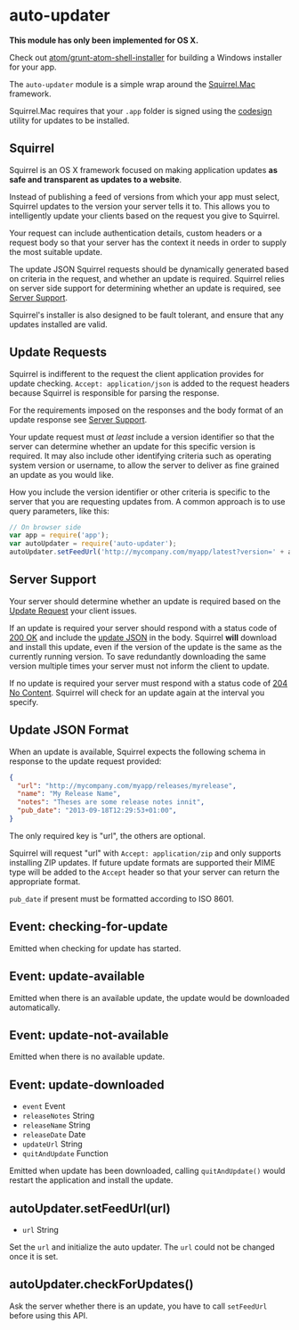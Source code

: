# auto-updater

**This module has only been implemented for OS X.**

Check out [atom/grunt-atom-shell-installer](https://github.com/atom/grunt-atom-shell-installer)
for building a Windows installer for your app.

The `auto-updater` module is a simple wrap around the
[Squirrel.Mac](https://github.com/Squirrel/Squirrel.Mac) framework.

Squirrel.Mac requires that your `.app` folder is signed using the
[codesign](https://developer.apple.com/library/mac/documentation/Darwin/Reference/ManPages/man1/codesign.1.html)
utility for updates to be installed.

## Squirrel

Squirrel is an OS X framework focused on making application updates **as safe
and transparent as updates to a website**.

Instead of publishing a feed of versions from which your app must select,
Squirrel updates to the version your server tells it to. This allows you to
intelligently update your clients based on the request you give to Squirrel.

Your request can include authentication details, custom headers or a request
body so that your server has the context it needs in order to supply the most
suitable update.

The update JSON Squirrel requests should be dynamically generated based on
criteria in the request, and whether an update is required. Squirrel relies
on server side support for determining whether an update is required, see
[Server Support](#server-support).

Squirrel's installer is also designed to be fault tolerant, and ensure that any
updates installed are valid.

## Update Requests

Squirrel is indifferent to the request the client application provides for
update checking. `Accept: application/json` is added to the request headers
because Squirrel is responsible for parsing the response.

For the requirements imposed on the responses and the body format of an update
response see [Server Support](#server-support).

Your update request must *at least* include a version identifier so that the
server can determine whether an update for this specific version is required. It
may also include other identifying criteria such as operating system version or
username, to allow the server to deliver as fine grained an update as you
would like.

How you include the version identifier or other criteria is specific to the
server that you are requesting updates from. A common approach is to use query
parameters, like this:

```javascript
// On browser side
var app = require('app');
var autoUpdater = require('auto-updater');
autoUpdater.setFeedUrl('http://mycompany.com/myapp/latest?version=' + app.getVersion());
```

## Server Support

Your server should determine whether an update is required based on the
[Update Request](#update-requests) your client issues.

If an update is required your server should respond with a status code of
[200 OK](http://tools.ietf.org/html/rfc2616#section-10.2.1) and include the
[update JSON](#update-json-format) in the body. Squirrel **will** download and
install this update, even if the version of the update is the same as the
currently running version. To save redundantly downloading the same version
multiple times your server must not inform the client to update.

If no update is required your server must respond with a status code of
[204 No Content](http://tools.ietf.org/html/rfc2616#section-10.2.5). Squirrel
will check for an update again at the interval you specify.

## Update JSON Format

When an update is available, Squirrel expects the following schema in response
to the update request provided:

```json
{
  "url": "http://mycompany.com/myapp/releases/myrelease",
  "name": "My Release Name",
  "notes": "Theses are some release notes innit",
  "pub_date": "2013-09-18T12:29:53+01:00",
}
```

The only required key is "url", the others are optional.

Squirrel will request "url" with `Accept: application/zip` and only supports
installing ZIP updates. If future update formats are supported their MIME type
will be added to the `Accept` header so that your server can return the
appropriate format.

`pub_date` if present must be formatted according to ISO 8601.

## Event: checking-for-update

Emitted when checking for update has started.

## Event: update-available

Emitted when there is an available update, the update would be downloaded
automatically.

## Event: update-not-available

Emitted when there is no available update.

## Event: update-downloaded

* `event` Event
* `releaseNotes` String
* `releaseName` String
* `releaseDate` Date
* `updateUrl` String
* `quitAndUpdate` Function

Emitted when update has been downloaded, calling `quitAndUpdate()` would restart
the application and install the update.

## autoUpdater.setFeedUrl(url)

* `url` String

Set the `url` and initialize the auto updater. The `url` could not be changed
once it is set.

## autoUpdater.checkForUpdates()

Ask the server whether there is an update, you have to call `setFeedUrl` before
using this API.
